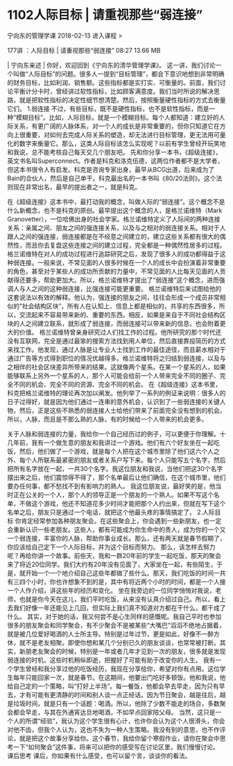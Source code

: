 # 1102人际目标 | 请重视那些“弱连接”


宁向东的管理学课
2018-02-13
进入课程 >

177讲 ：人际目标 | 请重视那些“弱连接”
08:27 13.66 MB

| 宁向东亲述 |
你好，欢迎回到《宁向东的清华管理学课》。
这一讲，我们讨论一个叫做“人际目标”的问题。很多人一提到“目标管理”，都会下意识地想到非常明确的财务目标，比如利润、销售额。这些指标都是实打实、可衡量的。前面，我们讨论平衡计分卡时，曾经讲过软性指标，比如顾客满意度。我们当时所说的解决思路，就是把软性指标的决定性细节想清楚。然后，按照衡量硬性指标的方式去衡量它们。
1.弱连接
不过，有些目标，既不是硬性指标，也不是软性指标，而是一种“模糊目标”。比如，人际目标，就是一个模糊目标。每个人都知道：建立好的人际关系，有更广阔的人脉体系，对一个人的成长是非常重要的，但你只知道它在方向上很重要，对如何去完成人际关系的塑造，却无法进行目标管理，更无法用可量化的数字来衡量它。那么，这类人际目标该怎么实现呢？以前有学生曾经开玩笑地和我说，总不能考核自己每天交几个朋友吧。
先和你分享一本书，《超级连接》，英文书名叫Superconnect。作者是科克和洛克伍德，这两位作者都不是大学者，但这本书很令人有启发。科克是咨询专家出身，最早从BCG出道，后来成为了Bain的合伙人，然后是自己单干。科克最出名的一本书叫《80/20法则》。这个法则现在非常出名，最早的提出者之一，就是科克。

在《超级连接》这本书中，最打动我的概念，叫做人际的“弱连接”。这个概念不是什么新概念，也不是科克的原创。最早提出这个概念的人，是格兰诺维特（Mark Granovetter），一位哈佛出身的社会学家。格兰诺维特定义了人际间的两种连接关系：亲属之间、朋友之间的强连接关系，以及与之相对的弱连接关系。相对于人跟人之间的强连接，弱连接都是在不经意之间建立的，建立这些关系都有很大的偶然性，而且你去复盘这些连接之间的建立过程，完全都是一种偶然性居多的过程。
格兰诺维特在对人的成功过程进行追踪研究之后，发现了很多人的成功都得益于这种弱连接。一般来说，不常见面的人很多时候在一个人的成长中会扮演着非常重要的角色，甚至对于某些人的成功所贡献的力量中，不常见面的人比每天见面的人贡献得还要多，帮助更加大。所以，格兰诺维特才提出了“弱连接”这个概念，进而强调人与人之间的这种弱连接，比强连接可能更重要。
格兰诺维特后来试图给他的这套说法以有效的解释。他认为，强连接的朋友之间，往往会形成一个成员非常相似的“社会结构区块”，所有人在认知上、信息上都是相似的，共享的东西很多，所以，交流起来不容易带来新的、重要的东西。相反，如果是来自于不同社会结构区块的人之间建立联系，就形成了弱连接，而弱连接可以带来新的信息，也会附着更大的价值。
格兰诺维特曾亲身研究过人们找工作的过程。他所研究的那个时代还没有互联网，完全是通过最笨的搜索方法找到用人单位，然后直接靠投简历的方式来找工作。他发现，通过人脉是让专业人士找到工作的最佳途径，而且薪水相对于通过广告等方式得到职位的情况优越得多。格兰诺维特将之归结到弱连接，以及与之相伴的社会区块差异所带来的结果。这就像两个星系。在某一个星系的人，如果能够联系上另外一个星系的人，那个人可能会给前一个人带来完全不同的圈子、完全不同的机会、完全不同的资源、完全不同的机会。
在《超级连接》这本书里，科克把格兰诺维特的理论再次加以阐发。他列举了一系列的例证来说明：很多人的日子过得好，就是因为他们通过一连串的意外机会，认识到了一些弱连接的关键人物，然后，正是这些不熟悉的弱连接人士给他们带来了前面完全没有想到的机会。所以，人脉，而且是不那么熟的人脉，有的时候给一个人带来的机会更多。

关于人脉和弱连接的力量，我给你一个自己经历过的例子，可以更便于你理解。十几年前，我有一个做生意的朋友和我讲过一个游戏。他们有六个好友坐在一起吃饭，然后，他们做了一个游戏，就是每个人把在这个城市里除了他们这六个人之外、每个人所联系最紧密的朋友或者关系户写下来。每个人只能写五个名字，然后把所有名字放在一起，一共30个名字。我这位朋友和我说，当他们把这30个名字摆出来之后，他们震惊得不得了，那个名单最后让他们确信，在这个城市里，他们要办任何事，都不愁找不到有影响力的熟人。
我这位朋友说，最好笑的是，他当时正在公关的一个人，那个人的领导正是一个朋友的一个熟人。如果不写这个名单，不做这个游戏，他还不知道花多少时间才能把那个人约出来，但就在写下这个名单之后，朋友只是通过一个电话，就把这个他最头疼的事情搞定了。
2.人际目标
你肯定经常参加各种朋友聚会。在这些聚会上，你会遇到一些新朋友，也一定会重新认识一些老朋友。这些人，都有可能成为你生命中的贵人，成为你的一个又一个弱连接，丰富你的人脉，帮助你事业成长。那么，还有两天就是春节假期了，你应该给自己定下一个人际目标，并为这个目标而努力。
那么，该怎样去努力呢？再给你讲一个故事。前些天，我和一群20年前的学生一起吃饭，那天的聚会来了将近20位同学。我们大约有20年没有见面了，大家坐在一起，有些陌生，于是，就开始一个一个地介绍自己这些年都做了些什么。那天，我们吃饭的时间一共有三四个小时，你也许想象不到的是，其中有将近两个小时的时间，都是一个人接一个人作介绍，讲这些年的经历和变化。
坐在我旁边的一位同学悄悄对我说，老师，也就是你今天在这儿，我们平时吃饭，从来没有认真介绍过自己。所以，看上去我们好像一年还能见上几回，但实际上我们真不知道对方都在干什么，都干成了什么。
其实，对于她的话，我又何尝不是心生同样的感慨呢。我自己平时也参加很多的朋友聚会和同学聚会，有不少聚会不是被某些“大嘴巴”滔滔不绝地占据着，就是被几位爱好喝酒的人士所主导。特别是过年过节，更是如此，好像不一醉方休，就不是老友相聚。即使你想和某几个分别已久的朋友谈谈，也常常被打断。其实，新朋老友聚会的时候，特别是一年或者几年才见到一次的朋友，很多就是发现弱连接的时机，这些时机稍纵即逝，把握好了可能有助于改变你的人生。
我有一个学生曾经和我分享过他的吃饭经历，我现在分享给你，希望对你有点用。这位学生每年只能回家一次，就是春节。在这期间，他要出门吃好多顿饭。他和我说，他给自己定的一个策略，叫“打好上半场”。每一餐饭，他都会早去早走，因为只有早去，才有可能有更清静的时间和别人谈一点正经话。因为节日聚会，越是往后，越是垃圾时间，就是只有一个话题：喝酒。所以，他除了少数不能走的场合，多数聚会都会早走，与其在外通宵达旦地喝酒，不如早点回家陪父母。
当然，这只是一个人的所谓“经验”，我认为这个学生很有心计，也许你会认为这个人很滑头，你会对他不齿，但我个人认为，这也不失为一种人生策略。我没有别的意思，也不作评论，就是把这个故事分享给你。这个春节，我给你留个寒假作业，请你在聚会中思考一下“如何聚会”这件事，将来可以把你的感受写在讨论区里，我们慢慢讨论。
课后思考
课后，你如果有什么感受，也可以留个言，谈谈你的看法。